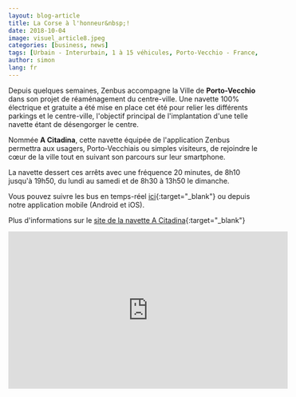 ```yaml
---
layout: blog-article
title: La Corse à l'honneur&nbsp;!
date: 2018-10-04
image: visuel_article8.jpeg
categories: [business, news]
tags: [Urbain - Interurbain, 1 à 15 véhicules, Porto-Vecchio - France, Depuis 2018]
author: simon
lang: fr
---
```


Depuis quelques semaines, Zenbus accompagne la Ville de **Porto-Vecchio** dans son projet de réaménagement du centre-ville. Une navette 100% électrique et gratuite a été mise en place cet été pour relier les différents parkings et le centre-ville, l'objectif principal de l'implantation d'une telle navette étant de désengorger le centre.

Nommée **A Citadina**, cette navette équipée de l'application Zenbus permettra aux usagers, Porto-Vecchiais ou simples visiteurs, de rejoindre le cœur de la ville tout en suivant son parcours sur leur smartphone.

La navette dessert ces arrêts avec une fréquence 20 minutes, de 8h10 jusqu'à 19h50, du lundi au samedi et de 8h30 à 13h50 le dimanche.

Vous pouvez suivre les bus en temps-réel [ici](https://zenbus.net/portovecchio){:target="_blank"} ou depuis notre application mobile (Android et iOS).

Plus d'informations sur le [site de la navette A Citadina](http://acitadina.porto-vecchio.corsica/){:target="_blank"}

<iframe style="margin: 0 auto; display:block;" width="560" height="315" src="https://www.youtube.com/embed/PEo9PWrkUWU" frameborder="0" allow="autoplay; encrypted-media" allowfullscreen></iframe>